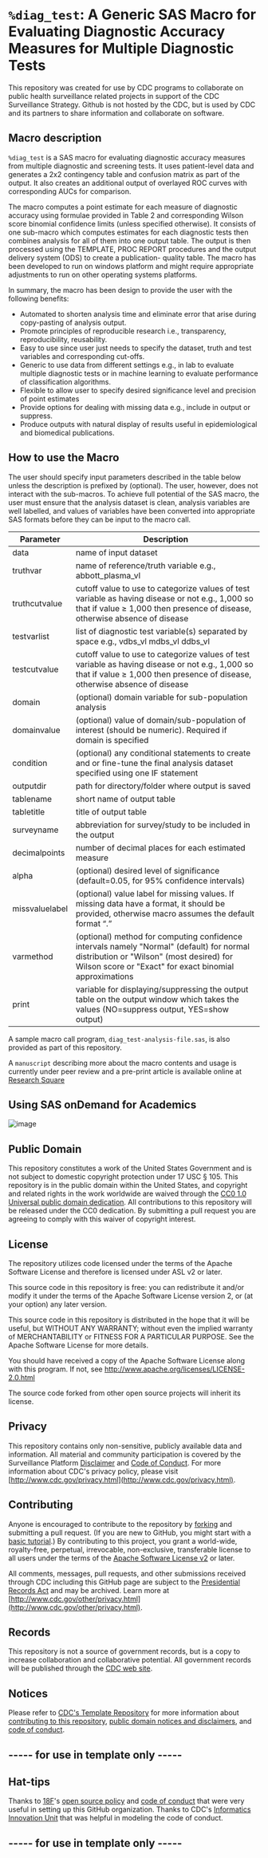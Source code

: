 # `%diag_test`: A Generic SAS Macro for Evaluating Diagnostic Accuracy Measures for Multiple Diagnostic Tests
This repository was created for use by CDC programs to collaborate on public health surveillance related projects in support of the CDC Surveillance Strategy.  Github is not hosted by the CDC, but is used by CDC and its partners to share information and collaborate on software.

## Macro description
`%diag_test` is a SAS macro for evaluating diagnostic accuracy measures from multiple diagnostic and screening tests. It uses patient-level data and generates a 2x2 contingency table and confusion matrix as part of the output. It also creates an additional output of overlayed ROC curves with corresponding AUCs for comparison.

The macro computes a point estimate for each measure of diagnostic accuracy using formulae provided in Table 2 and corresponding Wilson score binomial confidence limits (unless specified otherwise). It consists of one sub-macro which computes estimates for each diagnostic tests then combines analysis for all of them into one output table. The output is then processed using the TEMPLATE, PROC REPORT procedures and the output delivery system (ODS) to create a publication- quality table. The macro has been developed to run on windows platform and might require appropriate adjustments to run on other operating systems platforms.

In summary, the macro has been design to provide the user with the following benefits:

- Automated to shorten analysis time and eliminate error that arise during copy-pasting of analysis output.
- Promote principles of reproducible research i.e., transparency, reproducibility, reusability.
- Easy to use since user just needs to specify the dataset, truth and test variables and corresponding cut-offs.
- Generic to use data from different settings e.g., in lab to evaluate multiple diagnostic tests or in machine learning to evaluate performance of classification algorithms.
- Flexible to allow user to specify desired significance level and precision of point estimates
- Provide options for dealing with missing data e.g., include in output or suppress.
- Produce outputs with natural display of results useful in epidemiological and biomedical publications.

## How to use the Macro
The user should specify input parameters described in the table below unless the description is prefixed by (optional). The user, however, does not interact with the sub-macros. To achieve full potential of the SAS macro, the user must ensure that the analysis dataset is clean, analysis variables are well labelled, and values of variables have been converted into appropriate SAS formats before they can be input to the macro call.

|Parameter|Description|
|---------|-----------|
|data		|name of input dataset|
|truthvar	|name of reference/truth variable e.g., abbott_plasma_vl|
|truthcutvalue	|cutoff value to use to categorize values of test variable as having disease or not e.g., 1,000 so that if value ≥ 1,000 then presence of disease, otherwise absence of disease|
|testvarlist	|list of diagnostic test variable(s) separated by space e.g., vdbs_vl mdbs_vl ddbs_vl|
|testcutvalue	|cutoff value to use to categorize values of test variable as having disease or not e.g., 1,000 so that if value ≥ 1,000 then presence of disease, otherwise absence of disease|
|domain		|(optional) domain variable for sub-population analysis|
|domainvalue	|(optional) value of domain/sub-population of interest (should be numeric). Required if domain is specified|
|condition	|(optional) any conditional statements to create and or fine-tune the final analysis dataset specified using one IF statement|
|outputdir	|path for directory/folder where output is saved|
|tablename	|short name of output table|
|tabletitle	|title of output table|
|surveyname	|abbreviation for survey/study to be included in the output|
|decimalpoints	|number of decimal places for each estimated measure|
|alpha		|(optional) desired level of significance (default=0.05, for 95% confidence intervals)|
|missvaluelabel	|(optional) value label for missing values. If missing data have a format, it should be provided, otherwise macro assumes the default format “.”|
|varmethod  |(optional) method for computing confidence intervals namely "Normal" (default) for normal distribution or "Wilson" (most desired) for Wilson score or "Exact" for exact binomial approximations|
|print	|variable for displaying/suppressing the output table on the output window which takes the values (NO=suppress output, YES=show output)|

A sample macro call program, `diag_test-analysis-file.sas`, is also provided as part of this repository.

A `manuscript` describing more about the macro contents and usage is currently under peer review and a pre-print article is available online at [Research Square](https://www.researchsquare.com/article/rs-3344191/v1)

## Using SAS onDemand for Academics
![image](https://github.com/user-attachments/assets/1f17ab69-a4e9-484b-b969-7b6e1eb1b981)


## Public Domain
This repository constitutes a work of the United States Government and is not
subject to domestic copyright protection under 17 USC § 105. This repository is in
the public domain within the United States, and copyright and related rights in
the work worldwide are waived through the [CC0 1.0 Universal public domain dedication](https://creativecommons.org/publicdomain/zero/1.0/).
All contributions to this repository will be released under the CC0 dedication. By
submitting a pull request you are agreeing to comply with this waiver of
copyright interest.

## License
The repository utilizes code licensed under the terms of the Apache Software
License and therefore is licensed under ASL v2 or later.

This source code in this repository is free: you can redistribute it and/or modify it under
the terms of the Apache Software License version 2, or (at your option) any
later version.

This source code in this repository is distributed in the hope that it will be useful, but WITHOUT ANY
WARRANTY; without even the implied warranty of MERCHANTABILITY or FITNESS FOR A
PARTICULAR PURPOSE. See the Apache Software License for more details.

You should have received a copy of the Apache Software License along with this
program. If not, see http://www.apache.org/licenses/LICENSE-2.0.html

The source code forked from other open source projects will inherit its license.

## Privacy
This repository contains only non-sensitive, publicly available data and
information. All material and community participation is covered by the
Surveillance Platform [Disclaimer](https://github.com/CDCgov/template/blob/master/DISCLAIMER.md)
and [Code of Conduct](https://github.com/CDCgov/template/blob/master/code-of-conduct.md).
For more information about CDC's privacy policy, please visit [http://www.cdc.gov/privacy.html](http://www.cdc.gov/privacy.html).

## Contributing
Anyone is encouraged to contribute to the repository by [forking](https://help.github.com/articles/fork-a-repo)
and submitting a pull request. (If you are new to GitHub, you might start with a
[basic tutorial](https://help.github.com/articles/set-up-git).) By contributing
to this project, you grant a world-wide, royalty-free, perpetual, irrevocable,
non-exclusive, transferable license to all users under the terms of the
[Apache Software License v2](http://www.apache.org/licenses/LICENSE-2.0.html) or
later.

All comments, messages, pull requests, and other submissions received through
CDC including this GitHub page are subject to the [Presidential Records Act](http://www.archives.gov/about/laws/presidential-records.html)
and may be archived. Learn more at [http://www.cdc.gov/other/privacy.html](http://www.cdc.gov/other/privacy.html).

## Records
This repository is not a source of government records, but is a copy to increase
collaboration and collaborative potential. All government records will be
published through the [CDC web site](http://www.cdc.gov).

## Notices
Please refer to [CDC's Template Repository](https://github.com/CDCgov/template)
for more information about [contributing to this repository](https://github.com/CDCgov/template/blob/master/CONTRIBUTING.md),
[public domain notices and disclaimers](https://github.com/CDCgov/template/blob/master/DISCLAIMER.md),
and [code of conduct](https://github.com/CDCgov/template/blob/master/code-of-conduct.md).

## ----- for use in template only -----
## Hat-tips
Thanks to [18F](https://18f.gsa.gov/)'s [open source policy](https://github.com/18F/open-source-policy)
and [code of conduct](https://github.com/CDCgov/code-of-conduct/blob/master/code-of-conduct.md)
that were very useful in setting up this GitHub organization. Thanks to CDC's
[Informatics Innovation Unit](https://www.phiresearchlab.org/index.php/code-of-conduct/)
that was helpful in modeling the code of conduct.

## ----- for use in template only -----
